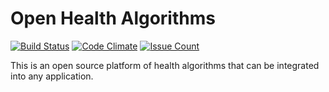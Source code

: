 # Open Health Algorithms

[![Build Status](https://travis-ci.org/openhealthalgorithms/openhealthalgorithms.svg?branch=master)](https://travis-ci.org/openhealthalgorithms/openhealthalgorithms)
[![Code Climate](https://codeclimate.com/github/openhealthalgorithms/openhealthalgorithms/badges/gpa.svg)](https://codeclimate.com/github/openhealthalgorithms/openhealthalgorithms)
[![Issue Count](https://codeclimate.com/github/openhealthalgorithms/openhealthalgorithms/badges/issue_count.svg)](https://codeclimate.com/github/openhealthalgorithms/openhealthalgorithms)

This is an open source platform of health algorithms that can be integrated into
any application.
